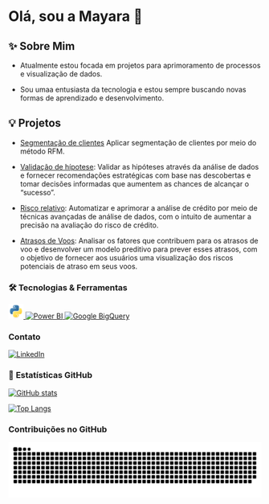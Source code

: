  # Olá, sou a Mayara 👋 

 ## ✨ Sobre Mim
  
- Atualmente estou focada em projetos para aprimoramento de processos e visualização de dados.
  
- Sou umaa entusiasta da tecnologia e estou sempre buscando novas formas de aprendizado e desenvolvimento.
  
 ## 💡 Projetos
  
- [Segmentação de clientes](https://github.com/Mayara-alvess/01projeto.segmentacao_rfm) Aplicar segmentação de clientes por meio do método RFM.
  
- [Validação de hípotese](https://github.com/Mayara-alvess/02.Projeto-hipotese): Validar as hipóteses através da análise de dados e fornecer recomendações estratégicas com base nas descobertas e tomar decisões informadas que aumentem as chances de alcançar o “sucesso”.
- [Risco relativo](https://github.com/Mayara-alvess/03.Projeto.risco_relativo): Automatizar e aprimorar a análise de crédito por meio de técnicas avançadas de análise de dados, com o intuito de aumentar a precisão na avaliação do risco de crédito.
- [Atrasos de Voos](https://github.com/Mayara-alvess/04.Projeto-DataLab): Analisar os fatores que contribuem para os atrasos de voo e desenvolver um modelo preditivo para prever esses atrasos, com o objetivo de fornecer aos usuários uma visualização dos riscos potenciais de atraso em seus voos.


  

 ### 🛠️ Tecnologias & Ferramentas

<a href="https://raw.githubusercontent.com/devicons/devicon/master/icons/python/python-original.svg">
  <img src="https://raw.githubusercontent.com/devicons/devicon/master/icons/python/python-original.svg" alt="Python" width="30" height="30">
</a>

<a href="https://github.com/microsoft/PowerBI-Icons/blob/main/SVG/Power-BI.svg">
  <img src="https://github.com/microsoft/PowerBI-Icons/blob/main/SVG/Power-BI.svg" alt="Power BI" width="30" height="30">
</a>

<a href="https://camo.githubusercontent.com/747a3833bb8e0b0af398573a26e832d5a94157efbbbcef940800bed9279aa668/68747470733a2f2f63646e2e69636f6e2d69636f6e732e636f6d2f69636f6e73322f323639392f504e472f3531322f676f6f676c655f62696771756572795f6c6f676f5f69636f6e5f3136383135302e706e67">
  <img src="https://camo.githubusercontent.com/747a3833bb8e0b0af398573a26e832d5a94157efbbbcef940800bed9279aa668/68747470733a2f2f63646e2e69636f6e2d69636f6e732e636f6d2f69636f6e73322f323639392f504e472f3531322f676f6f676c655f62696771756572795f6c6f676f5f69636f6e5f3136383135302e706e67" alt="Google BigQuery" width="30" height="30">
</a>




  
  ### **Contato**
 
[![LinkedIn](https://img.shields.io/badge/LinkedIn-blue?style=flat-square&logo=linkedin)](https://www.linkedin.com/in/mayara-alves-b18483186)



 ### 🧐 **Estatísticas GitHub**


[![GitHub stats](https://github-readme-stats.vercel.app/api?username=mayara-alves&show_icons=true&theme=radical)](https://github.com/anuraghazra/github-readme-stats)

[![Top Langs](https://github-readme-stats.vercel.app/api/top-langs/?username=mayara-alves&layout=compact&theme=radical)](https://github.com/anuraghazra/github-readme-stats)


### Contribuições no GitHub 

[![Snake animation](https://github.com/Platane/snk/raw/output/github-contribution-grid-snake.svg)](https://github.com/Platane/snk)


<!---
Mayara-alvess/Mayara-alvess is a ✨ special ✨ repository because its `README.md` (this file) appears on your GitHub profile.
You can click the Preview link to take a look at your changes.
--->
